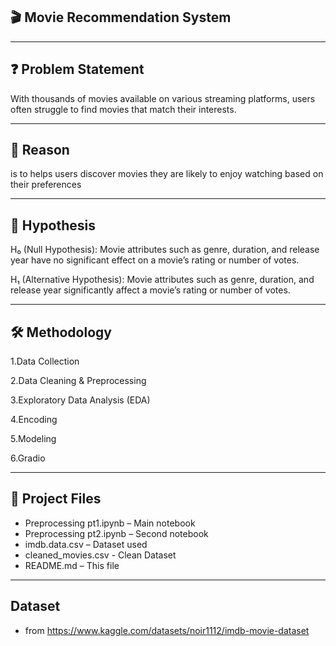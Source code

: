 🎬 Movie Recommendation System
-------------------------------
_______________________________
❓ Problem Statement
-------------------------------
With thousands of movies available on various streaming platforms, users often struggle to find movies that match their interests.
_______________________________
🎯 Reason
-------------------------------
is to helps users discover movies they are likely to enjoy watching based on their preferences 
_______________________________
🔬 Hypothesis
-------------------------------
H₀ (Null Hypothesis):
Movie attributes such as genre, duration, and release year have no significant effect on a movie’s rating or number of votes.

H₁ (Alternative Hypothesis):
Movie attributes such as genre, duration, and release year significantly affect a movie’s rating or number of votes.
_______________________________
🛠️ Methodology
-------------------------------
1.Data Collection

2.Data Cleaning & Preprocessing

3.Exploratory Data Analysis (EDA)

4.Encoding

5.Modeling

6.Gradio
_______________________________
📂 Project Files
-------------------------------
- Preprocessing pt1.ipynb – Main notebook
- Preprocessing pt2.ipynb – Second notebook
- imdb.data.csv – Dataset used
- cleaned_movies.csv - Clean Dataset
- README.md – This file
________________________________
Dataset
--------------------------------
- from https://www.kaggle.com/datasets/noir1112/imdb-movie-dataset
